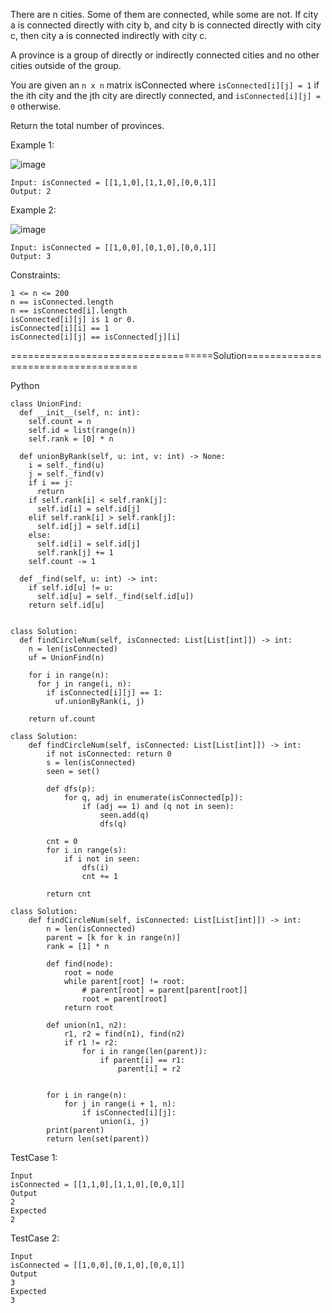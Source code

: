 There are n cities. Some of them are connected, while some are not. 
If city a is connected directly with city b, and city b is connected directly with city c, then city a is connected indirectly with city c.

A province is a group of directly or indirectly connected cities and no other cities outside of the group.

You are given an ```n x n``` matrix isConnected where ```isConnected[i][j] = 1``` if the ith city and the jth city are directly connected, and ```isConnected[i][j] = 0``` otherwise.

Return the total number of provinces.

 

Example 1:

![image](https://github.com/Pughal/leetcode_solutions/assets/22728867/45648d6c-6a75-494c-9fd1-1a1c35c0d44b)

```
Input: isConnected = [[1,1,0],[1,1,0],[0,0,1]]
Output: 2
```

Example 2:

![image](https://github.com/Pughal/leetcode_solutions/assets/22728867/b4b6df9e-65d2-4d87-887e-698cadddb0af)

```
Input: isConnected = [[1,0,0],[0,1,0],[0,0,1]]
Output: 3
``` 

Constraints:
```
1 <= n <= 200
n == isConnected.length
n == isConnected[i].length
isConnected[i][j] is 1 or 0.
isConnected[i][i] == 1
isConnected[i][j] == isConnected[j][i]
```

===================================Solution===================================

Python

```
class UnionFind:
  def __init__(self, n: int):
    self.count = n
    self.id = list(range(n))
    self.rank = [0] * n

  def unionByRank(self, u: int, v: int) -> None:
    i = self._find(u)
    j = self._find(v)
    if i == j:
      return
    if self.rank[i] < self.rank[j]:
      self.id[i] = self.id[j]
    elif self.rank[i] > self.rank[j]:
      self.id[j] = self.id[i]
    else:
      self.id[i] = self.id[j]
      self.rank[j] += 1
    self.count -= 1

  def _find(self, u: int) -> int:
    if self.id[u] != u:
      self.id[u] = self._find(self.id[u])
    return self.id[u]


class Solution:
  def findCircleNum(self, isConnected: List[List[int]]) -> int:
    n = len(isConnected)
    uf = UnionFind(n)

    for i in range(n):
      for j in range(i, n):
        if isConnected[i][j] == 1:
          uf.unionByRank(i, j)

    return uf.count

```

```
class Solution:
    def findCircleNum(self, isConnected: List[List[int]]) -> int:
        if not isConnected: return 0
        s = len(isConnected)
        seen = set()
        
        def dfs(p):
            for q, adj in enumerate(isConnected[p]):
                if (adj == 1) and (q not in seen):
                    seen.add(q)
                    dfs(q)
        
        cnt = 0
        for i in range(s):
            if i not in seen: 
                dfs(i)
                cnt += 1
        
        return cnt
```

```
class Solution:
    def findCircleNum(self, isConnected: List[List[int]]) -> int:
        n = len(isConnected)
        parent = [k for k in range(n)]
        rank = [1] * n

        def find(node):
            root = node
            while parent[root] != root:
                # parent[root] = parent[parent[root]]
                root = parent[root]
            return root
        
        def union(n1, n2):
            r1, r2 = find(n1), find(n2)
            if r1 != r2:
                for i in range(len(parent)):
                    if parent[i] == r1:
                        parent[i] = r2

        
        for i in range(n):
            for j in range(i + 1, n):
                if isConnected[i][j]:
                    union(i, j)
        print(parent)
        return len(set(parent))
```


TestCase 1:
```
Input
isConnected = [[1,1,0],[1,1,0],[0,0,1]]
Output
2
Expected
2
```

TestCase 2:
```
Input
isConnected = [[1,0,0],[0,1,0],[0,0,1]]
Output
3
Expected
3
```
